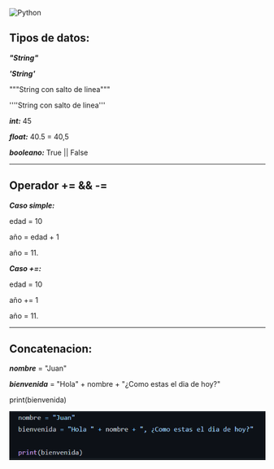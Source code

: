 ![Python](https://encrypted-tbn0.gstatic.com/images?q=tbn:ANd9GcTuvgFYmiGch3e9tzivxe0zoNnhwDlZMl3aSA&usqp=CAU)
## Tipos de datos:
***"String"***

***'String'***

"""String 
        con salto de linea"""

''''String
        con salto de linea'''

***int:*** 45

***float:*** 40.5 = 40,5

***booleano:*** True || False

---
## Operador += && -=

***Caso simple:***

edad = 10

año = edad + 1

año = 11.

***Caso +=:***

edad = 10

año += 1

año = 11.

---

## Concatenacion:
***nombre*** = "Juan"

***bienvenida*** = "Hola" + nombre + "¿Como estas el dia de hoy?"

print(bienvenida)

<img src="https://github.com/jegomezV/Python-Study/blob/master/-/images/Captura%20de%20pantalla%202023-01-23%20140210.png">